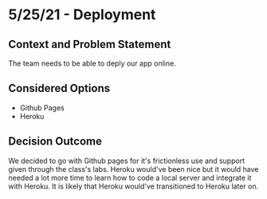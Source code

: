 # 5/25/21 - Deployment
## Context and Problem Statement

The team needs to be able to deply our app online.

## Considered Options

* Github Pages
* Heroku

## Decision Outcome

We decided to go with Github pages for it's frictionless use and support given through the class's labs. Heroku would've been nice but it would have needed a lot more time to learn how to code a local server and integrate it with Heroku. It is likely that Heroku would've transitioned to Heroku later on.